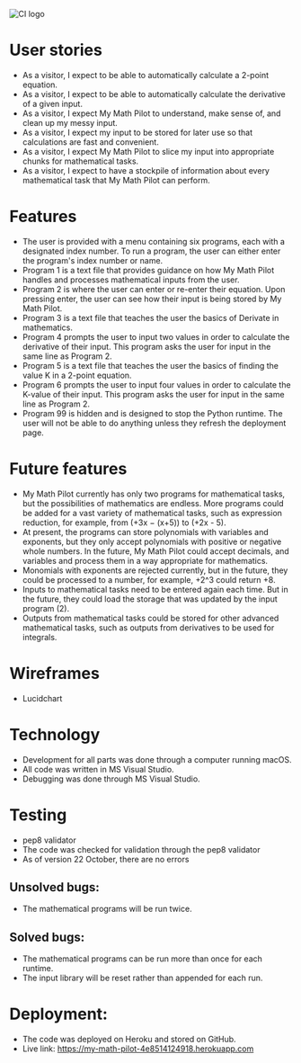 ![CI logo](https://codeinstitute.s3.amazonaws.com/fullstack/ci_logo_small.png)

User stories
======
- As a visitor, I expect to be able to automatically calculate a 2-point equation.
- As a visitor, I expect to be able to automatically calculate the derivative of a given input.
- As a visitor, I expect My Math Pilot to understand, make sense of, and clean up my messy input.
- As a visitor, I expect my input to be stored for later use so that calculations are fast and convenient.
- As a visitor, I expect My Math Pilot to slice my input into appropriate chunks for mathematical tasks.
- As a visitor, I expect to have a stockpile of information about every mathematical task that My Math Pilot can perform.

Features
======
- The user is provided with a menu containing six programs, each with a designated index number. To run a program, the user can either enter the program's index number or name. 
- Program 1 is a text file that provides guidance on how My Math Pilot handles and processes mathematical inputs from the user.
- Program 2 is where the user can enter or re-enter their equation. Upon pressing enter, the user can see how their input is being stored by My Math Pilot.
- Program 3 is a text file that teaches the user the basics of Derivate in mathematics.
- Program 4 prompts the user to input two values in order to calculate the derivative of their input. This program asks the user for input in the same line as Program 2.
- Program 5 is a text file that teaches the user the basics of finding the value K in a 2-point equation.
- Program 6 prompts the user to input four values in order to calculate the K-value of their input. This program asks the user for input in the same line as Program 2.
- Program 99 is hidden and is designed to stop the Python runtime. The user will not be able to do anything unless they refresh the deployment page.

Future features
======
- My Math Pilot currently has only two programs for mathematical tasks, but the possibilities of mathematics are endless. More programs could be added for a vast variety of mathematical tasks, such as expression reduction, for example, from (+3x − (x+5)) to (+2x - 5).
- At present, the programs can store polynomials with variables and exponents, but they only accept polynomials with positive or negative whole numbers. In the future, My Math Pilot could accept decimals, and variables and process them in a way appropriate for mathematics.
- Monomials with exponents are rejected currently, but in the future, they could be processed to a number, for example, +2^3 could return +8.
- Inputs to mathematical tasks need to be entered again each time. But in the future, they could load the storage that was updated by the input program (2).
- Outputs from mathematical tasks could be stored for other advanced mathematical tasks, such as outputs from derivatives to be used for integrals.

Wireframes
======
- Lucidchart

Technology
======
- Development for all parts was done through a computer running macOS.
- All code was written in MS Visual Studio.
- Debugging was done through MS Visual Studio.


Testing
======
- pep8 validator
- The code was checked for validation through the pep8 validator
- As of version 22 October, there are no errors

Unsolved bugs:
------
- The mathematical programs will be run twice.

Solved bugs:
------
- The mathematical programs can be run more than once for each runtime.
- The input library will be reset rather than appended for each run.

Deployment:
======
- The code was deployed on Heroku and stored on GitHub.
- Live link: https://my-math-pilot-4e8514124918.herokuapp.com

